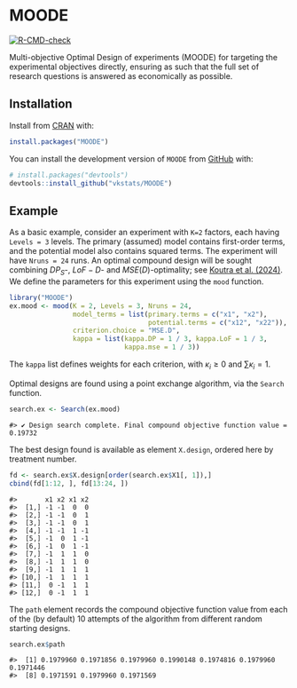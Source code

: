 # MOODE


<!-- badges: start -->

[![R-CMD-check](https://github.com/vkstats/MOODE/actions/workflows/R-CMD-check.yaml/badge.svg)](https://github.com/vkstats/MOODE/actions/workflows/R-CMD-check.yaml)
<!-- badges: end -->

Multi-objective Optimal Design of experiments (MOODE) for targeting the
experimental objectives directly, ensuring as such that the full set of
research questions is answered as economically as possible.

## Installation

Install from [CRAN](https://cran.r-project.org) with:

``` r
install.packages("MOODE")
```

You can install the development version of `MOODE` from
[GitHub](https://github.com/vkstats/MOODE) with:

``` r
# install.packages("devtools")
devtools::install_github("vkstats/MOODE")
```

## Example

As a basic example, consider an experiment with `K=2` factors, each
having `Levels = 3` levels. The primary (assumed) model contains
first-order terms, and the potential model also contains squared terms.
The experiment will have `Nruns = 24` runs. An optimal compound design
will be sought combining $DP_S$-, $LoF-D$- and $MSE(D)$-optimality; see
[Koutra et al. (2024)](https://doi.org/10.48550/arXiv.2412.17158). We
define the parameters for this experiment using the `mood` function.

``` r
library("MOODE")
ex.mood <- mood(K = 2, Levels = 3, Nruns = 24, 
                model_terms = list(primary.terms = c("x1", "x2"), 
                                   potential.terms = c("x12", "x22")), 
                criterion.choice = "MSE.D", 
                kappa = list(kappa.DP = 1 / 3, kappa.LoF = 1 / 3, 
                             kappa.mse = 1 / 3))
```

The `kappa` list defines weights for each criterion, with
$\kappa_i\ge 0$ and $\sum \kappa_i = 1$.

Optimal designs are found using a point exchange algorithm, via the
`Search` function.

``` r
search.ex <- Search(ex.mood)
```

    #> ✔ Design search complete. Final compound objective function value = 0.19732

The best design found is available as element `X.design`, ordered here
by treatment number.

``` r
fd <- search.ex$X.design[order(search.ex$X1[, 1]),]
cbind(fd[1:12, ], fd[13:24, ])
```

    #>       x1 x2 x1 x2
    #>  [1,] -1 -1  0  0
    #>  [2,] -1 -1  0  1
    #>  [3,] -1 -1  0  1
    #>  [4,] -1 -1  1 -1
    #>  [5,] -1  0  1 -1
    #>  [6,] -1  0  1 -1
    #>  [7,] -1  1  1  0
    #>  [8,] -1  1  1  0
    #>  [9,] -1  1  1  1
    #> [10,] -1  1  1  1
    #> [11,]  0 -1  1  1
    #> [12,]  0 -1  1  1

The `path` element records the compound objective function value from
each of the (by default) 10 attempts of the algorithm from different
random starting designs.

``` r
search.ex$path
```

    #>  [1] 0.1979960 0.1971856 0.1979960 0.1990148 0.1974816 0.1979960 0.1971446
    #>  [8] 0.1971591 0.1979960 0.1971569
